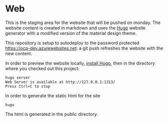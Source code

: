 # Web

This is the staging area for the website that will be pushed on monday. The website content is created in markdown and uses the [Hugo](http://gohugo.io/overview/introduction/) website generator with a modified version of the material design theme.

This repository is setup to autodeploy to the password protected https://ocp-dev.azurewebsites.net: a git push refreshes the website with the new content.

In order to preview the website locally, [install Hugo](http://gohugo.io/overview/installing/), then in the directory where you checked out this project:
```
hugo server
Web Server is available at http://127.0.0.1:1313/
Press Ctrl+C to stop
```

In order to generate the static html for the site
```
hugo
```
The html is generated in the public directory.
